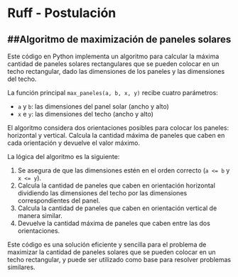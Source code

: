 # Ruff - Postulación

##Algoritmo de maximización de paneles solares
-------------------------------------------

Este código en Python implementa un algoritmo para calcular la máxima cantidad de paneles solares rectangulares que se pueden colocar en un techo rectangular, dado las dimensiones de los paneles y las dimensiones del techo.

La función principal `max_paneles(a, b, x, y)` recibe cuatro parámetros:
- `a` y `b`: las dimensiones del panel solar (ancho y alto)
- `x` e `y`: las dimensiones del techo (ancho y alto)

El algoritmo considera dos orientaciones posibles para colocar los paneles: horizontal y vertical. Calcula la cantidad máxima de paneles que caben en cada orientación y devuelve el valor máximo.

La lógica del algoritmo es la siguiente:
1. Se asegura de que las dimensiones estén en el orden correcto (`a <= b` y `x <= y`).
2. Calcula la cantidad de paneles que caben en orientación horizontal dividiendo las dimensiones del techo por las dimensiones correspondientes del panel.
3. Calcula la cantidad de paneles que caben en orientación vertical de manera similar.
4. Devuelve la cantidad máxima de paneles que caben entre las dos orientaciones.

Este código es una solución eficiente y sencilla para el problema de maximizar la cantidad de paneles solares que se pueden colocar en un techo rectangular, y puede ser utilizado como base para resolver problemas similares.
